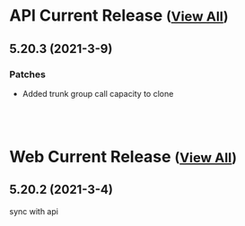 
# API Current Release <small>([View All](/API.md))</small>
## 5.20.3 (2021-3-9)
### Patches 

- Added trunk group call capacity to clone

<br><br>
# Web Current Release <small>([View All](/Web.md))</small>
## 5.20.2 (2021-3-4)
sync with api

  